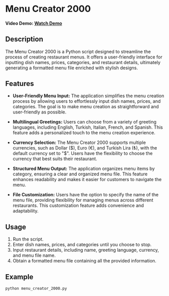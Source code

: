 # Menu Creator 2000

#### Video Demo: [Watch Demo](https://www.youtube.com/watch?v=_KxDkLyQoWQ)

## Description
The Menu Creator 2000 is a Python script designed to streamline the process of creating restaurant menus. It offers a user-friendly interface for inputting dish names, prices, categories, and restaurant details, ultimately generating a formatted menu file enriched with stylish designs.

## Features

- **User-Friendly Menu Input:** The application simplifies the menu creation process by allowing users to effortlessly input dish names, prices, and categories. The goal is to make menu creation as straightforward and user-friendly as possible.

- **Multilingual Greetings:** Users can choose from a variety of greeting languages, including English, Turkish, Italian, French, and Spanish. This feature adds a personalized touch to the menu creation experience.

- **Currency Selection:** The Menu Creator 2000 supports multiple currencies, such as Dollar ($), Euro (€), and Turkish Lira (₺), with the default currency set to "$". Users have the flexibility to choose the currency that best suits their restaurant.

- **Structured Menu Output:** The application organizes menu items by category, ensuring a clear and organized menu file. This feature enhances readability and makes it easier for customers to navigate the menu.

- **File Customization:** Users have the option to specify the name of the menu file, providing flexibility for managing menus across different restaurants. This customization feature adds convenience and adaptability.

## Usage

1. Run the script.
2. Enter dish names, prices, and categories until you choose to stop.
3. Input restaurant details, including name, greeting language, currency, and menu file name.
4. Obtain a formatted menu file containing all the provided information.

## Example

```bash
python menu_creator_2000.py
